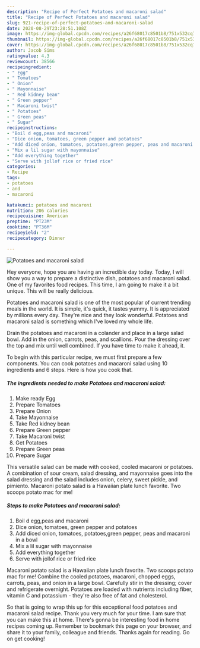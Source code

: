 ```yaml
---
description: "Recipe of Perfect Potatoes and macaroni salad"
title: "Recipe of Perfect Potatoes and macaroni salad"
slug: 921-recipe-of-perfect-potatoes-and-macaroni-salad
date: 2020-08-29T23:28:51.108Z
image: https://img-global.cpcdn.com/recipes/a26f68017c8501b8/751x532cq70/potatoes-and-macaroni-salad-recipe-main-photo.jpg
thumbnail: https://img-global.cpcdn.com/recipes/a26f68017c8501b8/751x532cq70/potatoes-and-macaroni-salad-recipe-main-photo.jpg
cover: https://img-global.cpcdn.com/recipes/a26f68017c8501b8/751x532cq70/potatoes-and-macaroni-salad-recipe-main-photo.jpg
author: Jacob Sims
ratingvalue: 4.3
reviewcount: 38566
recipeingredient:
- " Egg"
- " Tomatoes"
- " Onion"
- " Mayonnaise"
- " Red kidney bean"
- " Green pepper"
- " Macaroni twist"
- " Potatoes"
- " Green peas"
- " Sugar"
recipeinstructions:
- "Boil d egg,peas and macaroni"
- "Dice onion, tomatoes, green pepper and potatoes"
- "Add diced onion, tomatoes, potatoes,green pepper, peas and macaroni in a bowl"
- "Mix a lil sugar with mayonnaise"
- "Add everything together"
- "Serve with jollof rice or fried rice"
categories:
- Recipe
tags:
- potatoes
- and
- macaroni

katakunci: potatoes and macaroni 
nutrition: 206 calories
recipecuisine: American
preptime: "PT23M"
cooktime: "PT36M"
recipeyield: "2"
recipecategory: Dinner

---
```



![Potatoes and macaroni salad](https://img-global.cpcdn.com/recipes/a26f68017c8501b8/751x532cq70/potatoes-and-macaroni-salad-recipe-main-photo.jpg)

Hey everyone, hope you are having an incredible day today. Today, I will show you a way to prepare a distinctive dish, potatoes and macaroni salad. One of my favorites food recipes. This time, I am going to make it a bit unique. This will be really delicious.

Potatoes and macaroni salad is one of the most popular of current trending meals in the world. It is simple, it's quick, it tastes yummy. It is appreciated by millions every day. They're nice and they look wonderful. Potatoes and macaroni salad is something which I've loved my whole life.

Drain the potatoes and macaroni in a colander and place in a large salad bowl. Add in the onion, carrots, peas, and scallions. Pour the dressing over the top and mix until well combined. If you have time to make it ahead, it.


To begin with this particular recipe, we must first prepare a few components. You can cook potatoes and macaroni salad using 10 ingredients and 6 steps. Here is how you cook that.

<!--inarticleads1-->

##### The ingredients needed to make Potatoes and macaroni salad:

1. Make ready  Egg
1. Prepare  Tomatoes
1. Prepare  Onion
1. Take  Mayonnaise
1. Take  Red kidney bean
1. Prepare  Green pepper
1. Take  Macaroni twist
1. Get  Potatoes
1. Prepare  Green peas
1. Prepare  Sugar


This versatile salad can be made with cooked, cooled macaroni or potatoes. A combination of sour cream, salad dressing, and mayonnaise goes into the salad dressing and the salad includes onion, celery, sweet pickle, and pimiento. Macaroni potato salad is a Hawaiian plate lunch favorite. Two scoops potato mac for me! 

<!--inarticleads2-->

##### Steps to make Potatoes and macaroni salad:

1. Boil d egg,peas and macaroni
1. Dice onion, tomatoes, green pepper and potatoes
1. Add diced onion, tomatoes, potatoes,green pepper, peas and macaroni in a bowl
1. Mix a lil sugar with mayonnaise
1. Add everything together
1. Serve with jollof rice or fried rice


Macaroni potato salad is a Hawaiian plate lunch favorite. Two scoops potato mac for me! Combine the cooled potatoes, macaroni, chopped eggs, carrots, peas, and onion in a large bowl. Carefully stir in the dressing; cover and refrigerate overnight. Potatoes are loaded with nutrients including fiber, vitamin C and potassium - they&#39;re also free of fat and cholesterol. 

So that is going to wrap this up for this exceptional food potatoes and macaroni salad recipe. Thank you very much for your time. I am sure that you can make this at home. There's gonna be interesting food in home recipes coming up. Remember to bookmark this page on your browser, and share it to your family, colleague and friends. Thanks again for reading. Go on get cooking!

